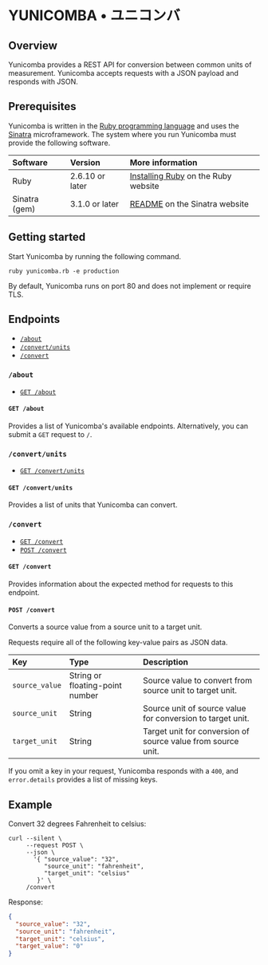# YUNICOMBA • ユニコンバ

## Overview

Yunicomba provides a REST API for conversion between common units of measurement. Yunicomba accepts requests with a JSON payload and responds with JSON.

## Prerequisites

Yunicomba is written in the [Ruby programming language](https://ruby-lang.org/) and uses the [Sinatra](https://sinatrarb.com) microframework. The system where you run Yunicomba must provide the following software.

| Software | Version | More information |
| :- | :- | :- |
| Ruby | 2.6.10 or later | [Installing Ruby](https://www.ruby-lang.org/en/documentation/installation/) on the Ruby website |
| Sinatra (gem) | 3.1.0 or later | [README](https://sinatrarb.com/intro.html) on the Sinatra website |

## Getting started

Start Yunicomba by running the following command.

```
ruby yunicomba.rb -e production
```

By default, Yunicomba runs on port 80 and does not implement or require TLS.

## Endpoints

- [`/about`](#about)
- [`/convert/units`](#convertunits)
- [`/convert`](#convert)

### `/about`

- [`GET /about`](#get-about)

#### `GET /about`

Provides a list of Yunicomba's available endpoints. Alternatively, you can submit a `GET` request to `/`.

### `/convert/units`

- [`GET /convert/units`](#get-convertunits)

#### `GET /convert/units`

Provides a list of units that Yunicomba can convert.

### `/convert`

- [`GET /convert`](#get-convert)
- [`POST /convert`](#post-convert)

#### `GET /convert`

Provides information about the expected method for requests to this endpoint.

#### `POST /convert`

Converts a source value from a source unit to a target unit.

Requests require all of the following key-value pairs as JSON data.

| Key | Type | Description |
| :- | :- | :- |
| `source_value` | String or floating-point number | Source value to convert from source unit to target unit. |
| `source_unit` | String | Source unit of source value for conversion to target unit. |
| `target_unit` | String | Target unit for conversion of source value from source unit. |

If you omit a key in your request, Yunicomba responds with a `400`, and `error.details` provides a list of missing keys.

## Example

Convert 32 degrees Fahrenheit to celsius:

```shell
curl --silent \
     --request POST \
     --json \
       '{ "source_value": "32",
          "source_unit": "fahrenheit",
          "target_unit": "celsius"
        }' \
     /convert
```

Response:

```json
{
  "source_value": "32",
  "source_unit": "fahrenheit",
  "target_unit": "celsius",
  "target_value": "0"
}
```
